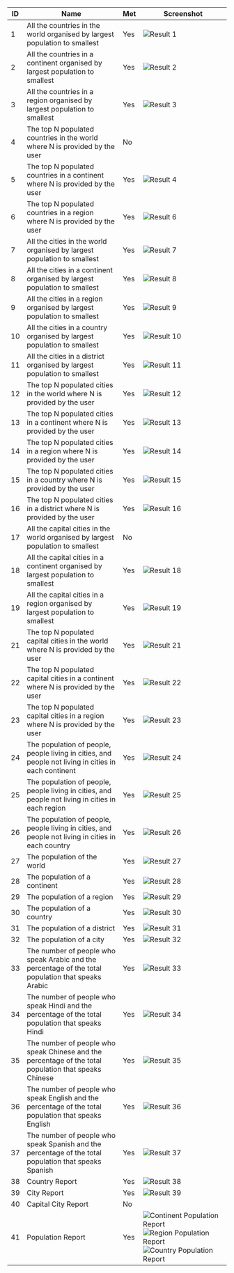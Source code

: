 | ID    | Name | Met  | Screenshot |
|-------|------|------|------------|
| 1     | All the countries in the world organised by largest population to smallest | Yes | ![Result 1](https://github.com/TomMcEachan/group-h-sem/blob/946fbb306eab322093e3bb67178a0d216bf59207/img/All%20the%20countries%20in%20the%20world%20organised%20by%20largest%20population%20to%20smallest.jpg) |
| 2     | All the countries in a continent organised by largest population to smallest| Yes | ![Result 2](https://github.com/TomMcEachan/group-h-sem/blob/2082e918afc6592f4578d663ccebd36b6c99cfef/img/All%20the%20countries%20in%20a%20continent%20organised%20by%20largest%20population%20to%20smallest.PNG)  |
| 3     | All the countries in a region organised by largest population to smallest | Yes | ![Result 3](https://github.com/TomMcEachan/group-h-sem/blob/151bd33c1fddc52b40efba487ae0f4d1a073ee96/img/All%20the%20countries%20in%20a%20region%20organised%20by%20largest%20population%20to%20smallest.PNG) |
| 4     | The top N populated countries in the world where N is provided by the user | No |  |
| 5     | The top N populated countries in a continent where N is provided by the user | Yes |![Result 4](https://github.com/TomMcEachan/group-h-sem/blob/2082e918afc6592f4578d663ccebd36b6c99cfef/img/All%20the%20countries%20in%20a%20continent%20organised%20by%20top%20most%20populous%20'N'%20countries%20in%20the%20world.%20'N'%20will%20be%20provided%20by%20the%20user.PNG)|
| 6     | The top N populated countries in a region where N is provided by the user | Yes | ![Result 6](https://github.com/TomMcEachan/group-h-sem/blob/151bd33c1fddc52b40efba487ae0f4d1a073ee96/img/All%20the%20countries%20in%20a%20region%20organised%20by%20top%20most%20populous%20'N'%20countries%20in%20the%20world.%20'N'%20will%20be%20provided%20by%20the%20user.PNG) |
| 7     | All the cities in the world organised by largest population to smallest | Yes | ![Result 7](https://github.com/TomMcEachan/group-h-sem/blob/2082e918afc6592f4578d663ccebd36b6c99cfef/img/All%20the%20cities%20in%20the%20world%20organised%20by%20largest%20population%20to%20smallest.PNG) |
| 8     | All the cities in a continent organised by largest population to smallest | Yes | ![Result 8](https://github.com/TomMcEachan/group-h-sem/blob/2082e918afc6592f4578d663ccebd36b6c99cfef/img/All%20the%20cities%20in%20a%20continent%20organised%20by%20largest%20population%20to%20smallest%20.PNG) |
| 9     | All the cities in a region organised by largest population to smallest | Yes | ![Result 9](https://github.com/TomMcEachan/group-h-sem/blob/2082e918afc6592f4578d663ccebd36b6c99cfef/img/All%20the%20cities%20in%20a%20region%20organised%20by%20largest%20populations%20to%20smallest.PNG) |
| 10     | All the cities in a country organised by largest population to smallest | Yes | ![Result 10](https://github.com/TomMcEachan/group-h-sem/blob/151bd33c1fddc52b40efba487ae0f4d1a073ee96/img/ll%20the%20cities%20in%20a%20country%20organised%20by%20largest%20population%20to%20smallest.PNG) |
| 11     | All the cities in a district organised by largest population to smallest | Yes | ![Result 11](https://github.com/TomMcEachan/group-h-sem/blob/2082e918afc6592f4578d663ccebd36b6c99cfef/img/All%20the%20cities%20in%20a%20district%20organised%20by%20largest%20population%20to%20smallest.PNG) |
| 12     | The top N populated cities in the world where N is provided by the user | Yes | ![Result 12](https://github.com/TomMcEachan/group-h-sem/blob/151bd33c1fddc52b40efba487ae0f4d1a073ee96/img/The%20top%20N%20populated%20cities%20in%20the%20world%20where%20N%20is%20provided%20by%20the%20user%20.PNG) |
| 13     | The top N populated cities in a continent where N is provided by the user| Yes | ![Result 13](https://github.com/TomMcEachan/group-h-sem/blob/151bd33c1fddc52b40efba487ae0f4d1a073ee96/img/The%20top%20N%20populated%20cities%20in%20a%20continent%20where%20N%20is%20provided%20by%20the%20user.PNG) |
| 14     | The top N populated cities in a region where N is provided by the user | Yes | ![Result 14](https://github.com/TomMcEachan/group-h-sem/blob/151bd33c1fddc52b40efba487ae0f4d1a073ee96/img/The%20top%20N%20populated%20cities%20in%20a%20region%20where%20N%20is%20provided%20by%20the%20user.PNG) |
| 15     | The top N populated cities in a country where N is provided by the user	 | Yes | ![Result 15](https://github.com/TomMcEachan/group-h-sem/blob/151bd33c1fddc52b40efba487ae0f4d1a073ee96/img/The%20top%20N%20populated%20cities%20in%20a%20country%20where%20N%20is%20provided%20by%20the%20user.PNG) |
| 16     | The top N populated cities in a district where N is provided by the user | Yes | ![Result 16](https://github.com/TomMcEachan/group-h-sem/blob/151bd33c1fddc52b40efba487ae0f4d1a073ee96/img/The%20top%20N%20populated%20cities%20in%20a%20district%20where%20N%20is%20provided%20by%20the%20user.PNG) |
| 17     | All the capital cities in the world organised by largest population to smallest | No |  |
| 18     | All the capital cities in a continent organised by largest population to smallest | Yes | ![Result 18](https://github.com/TomMcEachan/group-h-sem/blob/2082e918afc6592f4578d663ccebd36b6c99cfef/img/All%20the%20capital%20cities%20in%20a%20continent%20organised%20by%20largest%20population%20to%20smallest.PNG) |
| 19     | All the capital cities in a region organised by largest population to smallest | Yes | ![Result 19](https://github.com/TomMcEachan/group-h-sem/blob/2082e918afc6592f4578d663ccebd36b6c99cfef/img/All%20the%20capital%20cities%20in%20a%20region%20organised%20by%20largest%20population%20to%20smallest.PNG) |
| 21     | The top N populated capital cities in the world where N is provided by the user| Yes | ![Result 21](https://github.com/TomMcEachan/group-h-sem/blob/151bd33c1fddc52b40efba487ae0f4d1a073ee96/img/The%20top%20N%20populated%20capital%20cities%20in%20the%20world%20where%20N%20is%20provided%20by%20the%20user.PNG) |
| 22     | The top N populated capital cities in a continent where N is provided by the user | Yes | ![Result 22](https://github.com/TomMcEachan/group-h-sem/blob/151bd33c1fddc52b40efba487ae0f4d1a073ee96/img/The%20top%20N%20populated%20cities%20in%20a%20continent%20where%20N%20is%20provided%20by%20the%20user.PNG) |
| 23     | The top N populated capital cities in a region where N is provided by the user | Yes | ![Result 23](https://github.com/TomMcEachan/group-h-sem/blob/a3713c33b70586f883a6a3e84d9894969c1052b2/img/The%20top%20N%20populated%20capital%20cities%20in%20a%20region%20where%20N%20is%20provided%20by%20the%20user.PNG.jpg) |
| 24     | The population of people, people living in cities, and people not living in cities in each continent | Yes | ![Result 24](https://github.com/TomMcEachan/group-h-sem/blob/151bd33c1fddc52b40efba487ae0f4d1a073ee96/img/The%20population%20of%20people,%20people%20living%20in%20cities,%20and%20people%20not%20living%20in%20cities%20in%20each%20continent.PNG) |
| 25     | The population of people, people living in cities, and people not living in cities in each region| Yes | ![Result 25](https://github.com/TomMcEachan/group-h-sem/blob/151bd33c1fddc52b40efba487ae0f4d1a073ee96/img/The%20population%20of%20people,%20people%20living%20in%20cities,%20and%20people%20not%20living%20in%20cities%20in%20each%20region.PNG) |
| 26     | The population of people, people living in cities, and people not living in cities in each country | Yes | ![Result 26](https://github.com/TomMcEachan/group-h-sem/blob/a3713c33b70586f883a6a3e84d9894969c1052b2/img/The%20population%20of%20people,%20people%20living%20in%20cities,%20and%20people%20not%20living%20in%20cities%20in%20each%20country.PNG) |
| 27     | The population of the world | Yes | ![Result 27](https://github.com/TomMcEachan/group-h-sem/blob/a3713c33b70586f883a6a3e84d9894969c1052b2/img/The%20population%20of%20the%20world.PNG) |
| 28     | The population of a continent | Yes | ![Result 28](https://github.com/TomMcEachan/group-h-sem/blob/a3713c33b70586f883a6a3e84d9894969c1052b2/img/The%20population%20of%20a%20continent.PNG) |
| 29     | The population of a region | Yes | ![Result 29](https://github.com/TomMcEachan/group-h-sem/blob/a3713c33b70586f883a6a3e84d9894969c1052b2/img/The%20population%20of%20a%20region.PNG) |
| 30     | The population of a country | Yes | ![Result 30](https://github.com/TomMcEachan/group-h-sem/blob/a3713c33b70586f883a6a3e84d9894969c1052b2/img/The%20population%20of%20a%20country.PNG) |
| 31     | The population of a district | Yes | ![Result 31](https://github.com/TomMcEachan/group-h-sem/blob/a3713c33b70586f883a6a3e84d9894969c1052b2/img/The%20population%20of%20a%20district.PNG) |
| 32     | The population of a city | Yes | ![Result 32](https://github.com/TomMcEachan/group-h-sem/blob/a3713c33b70586f883a6a3e84d9894969c1052b2/img/The%20population%20of%20a%20city.PNG) |
| 33     | The number of people who speak Arabic and the percentage of the total population that speaks Arabic | Yes | ![Result 33](https://github.com/TomMcEachan/group-h-sem/blob/151bd33c1fddc52b40efba487ae0f4d1a073ee96/img/The%20number%20of%20people%20who%20speak%20Arabic%20and%20the%20percentage%20of%20the%20total%20population%20that%20speaks%20Arabic.PNG) |
| 34     | The number of people who speak Hindi and the percentage of the total population that speaks Hindi | Yes | ![Result 34](https://github.com/TomMcEachan/group-h-sem/blob/a3713c33b70586f883a6a3e84d9894969c1052b2/img/The%20number%20of%20people%20who%20speak%20Hindi%20and%20the%20percentage%20of%20the%20total%20population%20that%20speaks%20Hindi.PNG) |
| 35     | The number of people who speak Chinese and the percentage of the total population that speaks Chinese | Yes | ![Result 35](https://github.com/TomMcEachan/group-h-sem/blob/151bd33c1fddc52b40efba487ae0f4d1a073ee96/img/The%20number%20of%20people%20who%20speak%20Chinese%20and%20the%20percentage%20of%20the%20total%20population%20that%20speaks%20Chinese.PNG) |
| 36     | The number of people who speak English and the percentage of the total population that speaks English | Yes | ![Result 36](https://github.com/TomMcEachan/group-h-sem/blob/151bd33c1fddc52b40efba487ae0f4d1a073ee96/img/The%20number%20of%20people%20who%20speak%20English%20and%20the%20percentage%20of%20the%20total%20population%20that%20speaks%20English.PNG) |
| 37     | The number of people who speak Spanish and the percentage of the total population that speaks Spanish | Yes | ![Result 37](https://github.com/TomMcEachan/group-h-sem/blob/151bd33c1fddc52b40efba487ae0f4d1a073ee96/img/The%20number%20of%20people%20who%20speak%20Spanish%20and%20the%20percentage%20of%20the%20total%20population%20that%20speaks%20Spanish.PNG) |
| 38     | Country Report | Yes | ![Result 38](https://github.com/TomMcEachan/group-h-sem/blob/a3713c33b70586f883a6a3e84d9894969c1052b2/img/Country%20Report.PNG) |
| 39     | City Report | Yes | ![Result 39](https://github.com/TomMcEachan/group-h-sem/blob/a3713c33b70586f883a6a3e84d9894969c1052b2/img/City%20Report.PNG) |
| 40     | Capital City Report | No |  |
| 41     | Population Report | Yes | ![Continent Population Report](https://github.com/TomMcEachan/group-h-sem/blob/151bd33c1fddc52b40efba487ae0f4d1a073ee96/img/Continent%20Population%20Report.PNG) ![Region Population Report](https://github.com/TomMcEachan/group-h-sem/blob/151bd33c1fddc52b40efba487ae0f4d1a073ee96/img/Region%20Population%20Report.PNG) ![Country Population Report](https://github.com/TomMcEachan/group-h-sem/blob/151bd33c1fddc52b40efba487ae0f4d1a073ee96/img/Country%20Population%20Report.PNG) |
